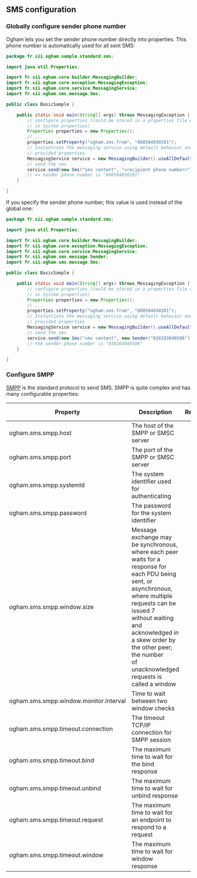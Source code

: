 ## SMS configuration

### Globally configure sender phone number

Ogham lets you set the sender phone number directly into properties. This phone number is automatically used for all sent SMS: 

```java
package fr.sii.ogham.sample.standard.sms;

import java.util.Properties;

import fr.sii.ogham.core.builder.MessagingBuilder;
import fr.sii.ogham.core.exception.MessagingException;
import fr.sii.ogham.core.service.MessagingService;
import fr.sii.ogham.sms.message.Sms;

public class BasicSample {

	public static void main(String[] args) throws MessagingException {
		// configure properties (could be stored in a properties file or defined
		// in System properties)
		Properties properties = new Properties();
		// ...
		properties.setProperty("ogham.sms.from", "060504030201");
		// Instantiate the messaging service using default behavior and
		// provided properties
		MessagingService service = new MessagingBuilder().useAllDefaults(properties).build();
		// send the sms
		service.send(new Sms("sms content", "<recipient phone number>"));
		// => sender phone number is "060504030201"
	}

}
```

If you specify the sender phone number, this value is used instead of the global one:


```java
package fr.sii.ogham.sample.standard.sms;

import java.util.Properties;

import fr.sii.ogham.core.builder.MessagingBuilder;
import fr.sii.ogham.core.exception.MessagingException;
import fr.sii.ogham.core.service.MessagingService;
import fr.sii.ogham.sms.message.Sender;
import fr.sii.ogham.sms.message.Sms;

public class BasicSample {

	public static void main(String[] args) throws MessagingException {
		// configure properties (could be stored in a properties file or defined
		// in System properties)
		Properties properties = new Properties();
		// ...
		properties.setProperty("ogham.sms.from", "060504030201");
		// Instantiate the messaging service using default behavior and
		// provided properties
		MessagingService service = new MessagingBuilder().useAllDefaults(properties).build();
		// send the sms
		service.send(new Sms("sms content", new Sender("010203040506"), "<recipient phone number>"));
		// the sender phone number is "010203040506"
	}

}

```

### Configure SMPP

[SMPP](http://en.wikipedia.org/wiki/Short_Message_Peer-to-Peer) is the standard protocol to send SMS. SMPP is quite complex and has many configurable properties:

| Property                                             | Description                                                                    | Required | Default value |
|------------------------------------------------------|--------------------------------------------------------------------------------|:--------:|:-------------:|
| ogham.sms.smpp.host                                  | The host of the SMPP or SMSC server                                            |   Yes    |               |
| ogham.sms.smpp.port                                  | The port of the SMPP or SMSC server                                            |   Yes    |               |
| ogham.sms.smpp.systemId                              | The system identifier used for authenticating                                  |   Yes    |               |
| ogham.sms.smpp.password                              | The password for the system identifier                                         |   Yes    |               |
| ogham.sms.smpp.window.size                           | Message exchange may be synchronous, where each peer waits for a response for<br/>each PDU being sent, or asynchronous, where multiple requests can be issued 7<br/>without waiting and acknowledged in a skew order by the other peer; the number<br/>of unacknowledged requests is called a window                                                                                                                         |   No     |       1       |
| ogham.sms.smpp.window.monitor.interval               | Time to wait between two window checks                                         |   No     |   disabled    |
| ogham.sms.smpp.timeout.connection                    | The timeout TCP/IP connection for SMPP session                                 |   No     |  10 seconds   |
| ogham.sms.smpp.timeout.bind                          | The maximum time to wait for the bind response                                 |   No     |   5 seconds   |
| ogham.sms.smpp.timeout.unbind                        | The maximum time to wait for unbind response                                   |   No     |   5 seconds   |
| ogham.sms.smpp.timeout.request                       | The maximum time to wait for an endpoint to respond to a request               |   No     |   disabled    |
| ogham.sms.smpp.timeout.window                        | The maximum time to wait for window response                                   |   No     |   1 minute    |
